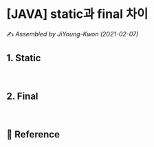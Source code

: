 # [JAVA] static과 final 차이

:writing_hand: *Assembled by JiYoung-Kwon (2021-02-07)* 



## 1. Static

<br/>

## 2. Final

<br/>

## :page_with_curl: Reference

